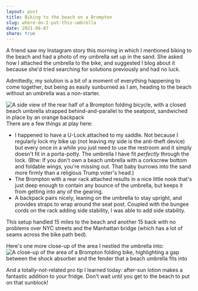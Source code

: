 ```yaml
---
layout: post
title: Biking to the beach on a Brompton
slug: where-do-I-put-this-umbrella
date: 2021-06-07
share: true
---
```


A friend saw my Instagram story this morning in which I mentioned biking to the beach and had a photo of my umbrella set up in the sand. She asked how I attached the umbrella to the bike, and suggested I blog about it because she'd tried searching for solutions previously and had no luck. 

Admittedly, my solution is a bit of a moment of everything happening to come together, but being as easily sunburned as I am, heading to the beach without an umbrella was a non-starter.

![A side view of the rear half of a Brompton folding bicycle, with a closed beach umbrella strapped behind-and-parallel to the seatpost, sandwiched in place by an orange backpack](/brompton-umbrella.jpg)
There are a few things at play here:

* I happened to have a U-Lock attached to my saddle. Not because I regularly lock my bike up (not leaving my side is the anti-theft device) but every once in a while you just need to use the restroom and it simply doesn't fit in a porta-potty. The umbrella I have fit _perfectly_ through the lock. (Btw: If you don't own a beach umbrella with a corkscrew bottom and foldable wings, you're missing out. That baby burrows into the sand more firmly than a religious Trump voter's head.)
* The Brompton with a rear rack attached results in a nice little nook that's just deep enough to contain any bounce of the umbrella, but keeps it from getting into any of the gearing.
* A backpack pairs nicely, leaning on the umbrella to stay upright, and provides straps to wrap around the seat post. Coupled with the bungee cords on the rack adding side stability, I was able to add side stability.


This setup handled 15 miles to the beach and another 15 back with no problems over NYC streets and the Manhattan bridge (which has a lot of seams across the bike path bed).

Here's one more close-up of the area I nestled the umbrella into:
![A close-up of the area of a Brompton folding bike, highlighting a gap between the shock absorber and the fender that a beach umbrella fits into](/brompton-umbrella-slot.jpg)

And a totally-not-related pro tip I learned today: after-sun lotion makes a fantastic addition to your fridge. Don't wait until you get to the beach to put on that sunblock!